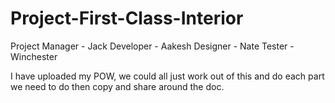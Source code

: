 # Project-First-Class-Interior

Project Manager - Jack
Developer - Aakesh
Designer - Nate
Tester - Winchester


I have uploaded my POW, we could all just work out of this and do each part we need to do then copy and share around the doc.

